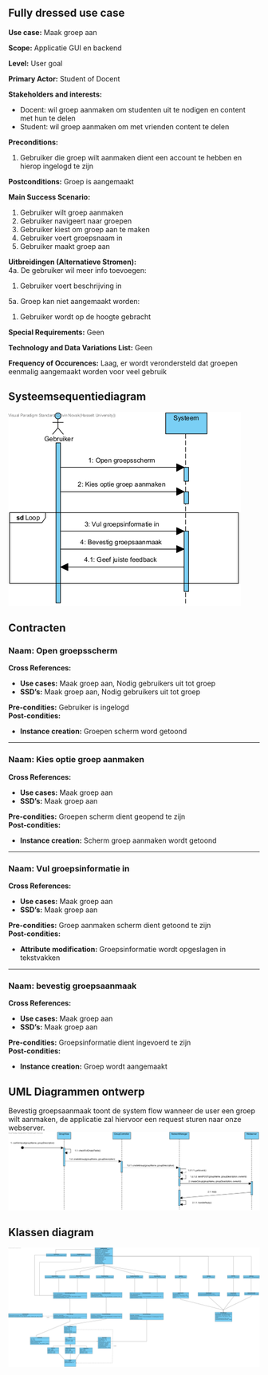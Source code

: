 ## Fully dressed use case
**Use case:** Maak groep aan

**Scope:** Applicatie GUI en backend

**Level:** User goal

**Primary Actor:** Student of Docent

**Stakeholders and interests:**
* Docent: wil groep aanmaken om studenten uit te nodigen en content met hun te delen
* Student: wil groep aanmaken om met vrienden content te delen

**Preconditions:**
1. Gebruiker die groep wilt aanmaken dient een account te hebben en hierop ingelogd te zijn

**Postconditions:** Groep is aangemaakt

**Main Success Scenario:**
1. Gebruiker wilt groep aanmaken
2. Gebruiker navigeert naar groepen
3. Gebruiker kiest om groep aan te maken
4. Gebruiker voert groepsnaam in
5. Gebruiker maakt groep aan

**Uitbreidingen (Alternatieve Stromen):**   
4a. De gebruiker wil meer info toevoegen:
1. Gebruiker voert beschrijving in

5a. Groep kan niet aangemaakt worden:
1. Gebruiker wordt op de hoogte gebracht


**Special Requirements:** Geen

**Technology and Data Variations List:** Geen

**Frequency of Occurences:** Laag, er wordt verondersteld dat groepen eenmalig aangemaakt worden voor veel gebruik

## Systeemsequentiediagram
![Systeem Sequentie Diagram](./Images/SSD_MaakGroep.png)

## Contracten
### **Naam:** Open groepsscherm<br/>
**Cross References:** 
* **Use cases:** Maak groep aan, Nodig gebruikers uit tot groep<br/>
* **SSD’s:** Maak groep aan, Nodig gebruikers uit tot groep
  
**Pre-condities:** Gebruiker is ingelogd<br/>
**Post-condities:** 
* **Instance creation:** Groepen scherm word getoond<br/>

---

### **Naam:** Kies optie groep aanmaken<br/>
**Cross References:** 
* **Use cases:** Maak groep aan<br/>
* **SSD’s:** Maak groep aan 
  
**Pre-condities:** Groepen scherm dient geopend te zijn<br/>
**Post-condities:** 
* **Instance creation:** Scherm groep aanmaken wordt getoond<br/>

---

### **Naam:** Vul groepsinformatie in<br/>
**Cross References:** 
* **Use cases:** Maak groep aan<br/>
* **SSD’s:** Maak groep aan
  
**Pre-condities:** Groep aanmaken scherm dient getoond te zijn<br/>
**Post-condities:** 
* **Attribute modification:** Groepsinformatie wordt opgeslagen in tekstvakken<br/>

---

### **Naam:** bevestig groepsaanmaak<br/>
**Cross References:** 
* **Use cases:** Maak groep aan<br/>
* **SSD’s:** Maak groep aan
  
**Pre-condities:** Groepsinformatie dient ingevoerd te zijn<br/>
**Post-condities:** 
* **Instance creation:** Groep wordt aangemaakt<br/>

## UML Diagrammen ontwerp
Bevestig groepsaanmaak toont de system flow wanneer de user een groep wilt aanmaken, de applicatie zal hiervoor een request sturen naar onze webserver.
![Bevestig Groepsaanmaak sequentie diagram](./Images/Bevestig_Groepsaanmaak.png)

## Klassen diagram
![Klassediagram](./Images/Klasse_Diagram_leerhulpmiddel_It2.png)
